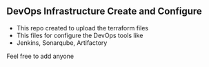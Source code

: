 ## DevOps Infrastructure Create and Configure

- This repo created to upload the terraform files
- This files for configure the DevOps tools like 
- Jenkins, Sonarqube, Artifactory 

Feel free to add anyone 